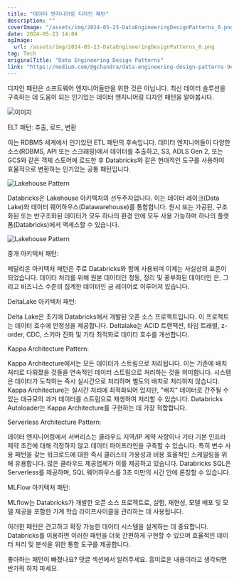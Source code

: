 ```yaml
---
title: "데이터 엔지니어링 디자인 패턴"
description: ""
coverImage: "/assets/img/2024-05-23-DataEngineeringDesignPatterns_0.png"
date: 2024-05-23 14:04
ogImage:
  url: /assets/img/2024-05-23-DataEngineeringDesignPatterns_0.png
tag: Tech
originalTitle: "Data Engineering Design Patterns"
link: "https://medium.com/@gchandra/data-engineering-design-patterns-9e06454ab40e"
---
```


디자인 패턴은 소프트웨어 엔지니어들만을 위한 것은 아닙니다. 최신 데이터 솔루션을 구축하는 데 도움이 되는 인기있는 데이터 엔지니어링 디자인 패턴을 알아봅시다.

![이미지](/assets/img/2024-05-23-DataEngineeringDesignPatterns_0.png)

ELT 패턴: 추출, 로드, 변환

이는 RDBMS 세계에서 인기있던 ETL 패턴의 후속입니다. 데이터 엔지니어들이 다양한 소스(RDBMS, API 또는 스크래핑)에서 데이터를 추출하고, S3, ADLS Gen 2, 또는 GCS와 같은 객체 스토어에 로드한 후 Databricks와 같은 현대적인 도구를 사용하여 효율적으로 변환하는 인기있는 공통 패턴입니다.

<div class="content-ad"></div>

![Lakehouse Pattern](/assets/img/2024-05-23-DataEngineeringDesignPatterns_1.png)

Databricks은 Lakehouse 아키텍처의 선두주자입니다. 이는 데이터 레이크(Data Lake)와 데이터 웨어하우스(Datawarehouse)를 통합합니다. 원시 또는 가공된, 구조화된 또는 반구조화된 데이터가 모두 하나의 환경 안에 모두 사용 가능하며 하나의 플랫폼(Databricks)에서 액세스할 수 있습니다.

![Lakehouse Pattern](/assets/img/2024-05-23-DataEngineeringDesignPatterns_2.png)

<div class="content-ad"></div>

중개 아키텍처 패턴:

메달리온 아키텍처 패턴은 주로 Databricks와 함께 사용되며 이제는 사실상의 표준이 되었습니다. 데이터 처리를 위해 원본 데이터인 청동, 정리 및 풍부화된 데이터인 은, 그리고 비즈니스 수준의 집계한 데이터인 금 레이어로 이루어져 있습니다.

DeltaLake 아키텍처 패턴:

Delta Lake은 초기에 Databricks에서 개발된 오픈 소스 프로젝트입니다. 이 프로젝트는 데이터 호수에 안정성을 제공합니다. Deltalake는 ACID 트랜잭션, 타임 트래벌, z-order, CDC, 스키마 진화 및 기타 최적화로 데이터 호수를 개선합니다.

<div class="content-ad"></div>

Kappa Architecture Pattern:

Kappa Architecture에서는 모든 데이터가 스트림으로 처리됩니다. 이는 기존에 배치 처리로 다뤄졌을 것들을 연속적인 데이터 스트림으로 처리하는 것을 의미합니다. 시스템은 데이터가 도착하는 즉시 실시간으로 처리하며 별도의 배치로 처리하지 않습니다. Kappa Architecture는 실시간 처리에 최적화되어 있지만, "배치" 데이터로 간주될 수 있는 대규모의 과거 데이터를 스트림으로 재생하여 처리할 수 있습니다. Databricks Autoloader는 Kappa Architecture를 구현하는 데 가장 적합합니다.

Serverless Architecture Pattern:

데이터 엔지니어링에서 서버리스는 클라우드 지역/IP 제약 사항이나 기타 기본 인프라 제약 조건에 대해 걱정하지 않고 데이터 파이프라인을 구축할 수 있습니다. 특히 변수 사용 패턴을 갖는 워크로드에 대한 즉시 클러스터 가용성과 비용 효율적인 스케일링을 위해 유용합니다. 많은 클라우드 제공업체가 이를 제공하고 있습니다. Databricks SQL은 Serverless를 제공하며, SQL 웨어하우스를 3초 미만의 시간 안에 론칭할 수 있습니다.

<div class="content-ad"></div>

MLFlow 아키텍처 패턴:

MLflow는 Databricks가 개발한 오픈 소스 프로젝트로, 실험, 재현성, 모델 배포 및 모델 제공을 포함한 기계 학습 라이프사이클을 관리하는 데 사용됩니다.

이러한 패턴은 견고하고 확장 가능한 데이터 시스템을 설계하는 데 중요합니다. Databricks를 이용하면 이러한 패턴을 더욱 간편하게 구현할 수 있으며 효율적인 데이터 처리 및 분석을 위한 통합 도구를 제공합니다.

좋아하는 패턴이 빠졌나요? 댓글 섹션에서 알려주세요. 흥미로운 내용이라고 생각되면 반가워 하지 마세요.
